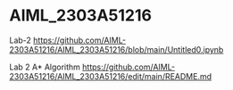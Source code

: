 # AIML_2303A51216
Lab-2 https://github.com/AIML-2303A51216/AIML_2303A51216/blob/main/Untitled0.ipynb



Lab 2 A* Algorithm  https://github.com/AIML-2303A51216/AIML_2303A51216/edit/main/README.md
